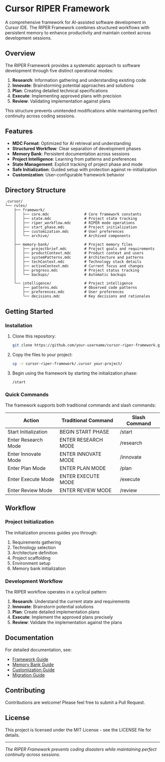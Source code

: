 # Cursor RIPER Framework

A comprehensive framework for AI-assisted software development in Cursor IDE. The RIPER Framework combines structured workflows with persistent memory to enhance productivity and maintain context across development sessions.

## Overview

The RIPER Framework provides a systematic approach to software development through five distinct operational modes:

1. **Research**: Information gathering and understanding existing code
2. **Innovate**: Brainstorming potential approaches and solutions
3. **Plan**: Creating detailed technical specifications
4. **Execute**: Implementing approved plans with precision
5. **Review**: Validating implementation against plans

This structure prevents unintended modifications while maintaining perfect continuity across coding sessions.

## Features

- **MDC Format**: Optimized for AI retrieval and understanding
- **Structured Workflow**: Clear separation of development phases
- **Memory Bank**: Persistent documentation across sessions
- **Project Intelligence**: Learning from patterns and preferences
- **State Management**: Explicit tracking of project phase and mode
- **Safe Initialization**: Guided setup with protection against re-initialization
- **Customization**: User-configurable framework behavior

## Directory Structure

```
.cursor/
└── rules/
    ├── framework/
    │   ├── core.mdc                # Core framework constants
    │   ├── state.mdc               # Project state tracking
    │   ├── riper_workflow.mdc      # RIPER mode operations
    │   ├── start_phase.mdc         # Project initialization
    │   ├── customization.mdc       # User preferences
    │   └── archive/                # Archived components
    │
    ├── memory-bank/                # Project memory files
    │   ├── projectbrief.mdc        # Project goals and requirements
    │   ├── productContext.mdc      # Product context and users
    │   ├── systemPatterns.mdc      # Architecture and patterns
    │   ├── techContext.mdc         # Technology stack details
    │   ├── activeContext.mdc       # Current focus and changes
    │   ├── progress.mdc            # Project status tracking
    │   └── backups/                # Automatic backups
    │
    └── intelligence/               # Project intelligence
        ├── patterns.mdc            # Observed code patterns
        ├── preferences.mdc         # User preferences
        └── decisions.mdc           # Key decisions and rationales
```

## Getting Started

### Installation

1. Clone this repository:
   ```bash
   git clone https://github.com/your-username/cursor-riper-framework.git
   ```

2. Copy the files to your project:
   ```bash
   cp -r cursor-riper-framework/.cursor your-project/
   ```

3. Begin using the framework by starting the initialization phase:
   ```
   /start
   ```

### Quick Commands

The framework supports both traditional commands and slash commands:

| Action | Traditional Command | Slash Command |
|--------|---------------------|---------------|
| Start Initialization | BEGIN START PHASE | /start |
| Enter Research Mode | ENTER RESEARCH MODE | /research |
| Enter Innovate Mode | ENTER INNOVATE MODE | /innovate |
| Enter Plan Mode | ENTER PLAN MODE | /plan |
| Enter Execute Mode | ENTER EXECUTE MODE | /execute |
| Enter Review Mode | ENTER REVIEW MODE | /review |

## Workflow

### Project Initialization

The initialization process guides you through:
1. Requirements gathering
2. Technology selection
3. Architecture definition
4. Project scaffolding
5. Environment setup
6. Memory bank initialization

### Development Workflow

The RIPER workflow operates in a cyclical pattern:
1. **Research**: Understand the current state and requirements
2. **Innovate**: Brainstorm potential solutions
3. **Plan**: Create detailed implementation plans
4. **Execute**: Implement the approved plans precisely
5. **Review**: Validate the implementation against the plans

## Documentation

For detailed documentation, see:
- [Framework Guide](./docs/framework-guide.md)
- [Memory Bank Guide](./docs/memory-bank-guide.md)
- [Customization Guide](./docs/customization-guide.md)
- [Migration Guide](./docs/migration-guide.md)

## Contributing

Contributions are welcome! Please feel free to submit a Pull Request.

## License

This project is licensed under the MIT License - see the LICENSE file for details.

---

*The RIPER Framework prevents coding disasters while maintaining perfect continuity across sessions.*
